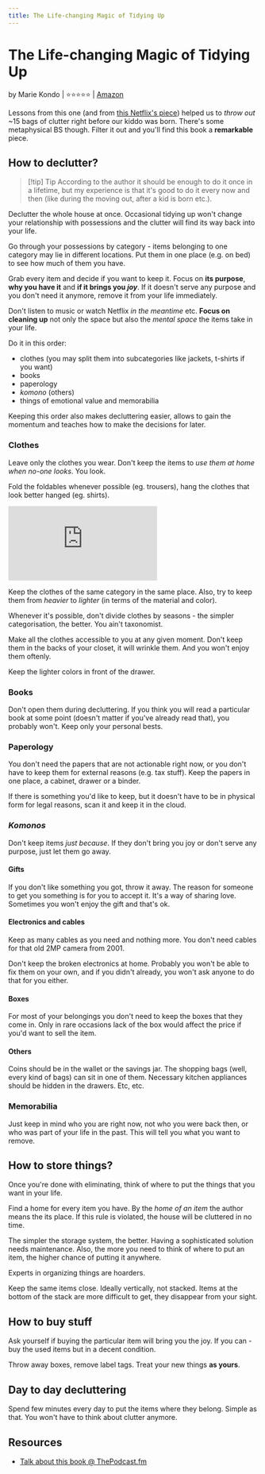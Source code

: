 ```yaml
---
title: The Life-changing Magic of Tidying Up
---
```

# The Life-changing Magic of Tidying Up

by Marie Kondo | ⭐⭐⭐⭐⭐ | [Amazon](https://www.amazon.com/Life-Changing-Magic-Tidying-Decluttering-Organizing/dp/1607747308)

Lessons from this one (and from [this Netflix's piece](https://www.netflix.com/pl-en/title/80209379)) helped us to _throw out_ ~15 bags of clutter right before our kiddo was born. There's some metaphysical BS though. Filter it out and you'll find this book a **remarkable** piece.

## How to declutter?

> [!tip] Tip
> According to the author it should be enough to do it once in a lifetime, but my experience is that it's good to do it every now and then (like during the moving out, after a kid is born etc.).

Declutter the whole house at once. Occasional tidying up won't change your relationship with possessions and the clutter will find its way back into your life.

Go through your possessions by category - items belonging to one category may lie in different locations. Put them in one place (e.g. on bed) to see how much of them you have.

Grab every item and decide if you want to keep it. Focus on **its purpose**, **why you have it** and **if it brings you _joy_**. If it doesn't serve any purpose and you don't need it anymore, remove it from your life immediately.

Don't listen to music or watch Netflix _in the meantime_ etc. **Focus on cleaning up** not only the space but also the _mental space_ the items take in your life.

Do it in this order:

- clothes (you may split them into subcategories like jackets, t-shirts if you want)
- books
- paperology
- _komono_ (others)
- things of emotional value and memorabilia

Keeping this order also makes decluttering easier, allows to gain the momentum and teaches how to make the decisions for later.

### Clothes

Leave only the clothes you wear. Don't keep the items to _use them at home when no-one looks_. You look.

Fold the foldables whenever possible (eg. trousers), hang the clothes that look better hanged (eg. shirts).

<iframe src="https://www.youtube.com/embed/IjkmqbJTLBM" title="YouTube video player" frameborder="0" allow="accelerometer; autoplay; clipboard-write; encrypted-media; gyroscope; picture-in-picture" allowfullscreen></iframe>

Keep the clothes of the same category in the same place. Also, try to keep them from _heavier_ to _lighter_ (in terms of the material and color).

Whenever it's possible, don't divide clothes by seasons - the simpler categorisation, the better. You ain't taxonomist.

Make all the clothes accessible to you at any given moment. Don't keep them in the backs of your closet, it will wrinkle them. And you won't enjoy them oftenly.

Keep the lighter colors in front of the drawer.

### Books

Don't open them during decluttering. If you think you will read a particular book at some point (doesn't matter if you've already read that), you probably won't. Keep only your personal bests.

### Paperology

You don't need the papers that are not actionable right now, or you don't have to keep them for external reasons (e.g. tax stuff). Keep the papers in one place, a cabinet, drawer or a binder.

If there is something you'd like to keep, but it doesn't have to be in physical form for legal reasons, scan it and keep it in the cloud.

### _Komonos_

Don't keep items _just because_. If they don't bring you joy or don't serve any purpose, just let them go away.

#### Gifts

If you don't like something you got, throw it away. The reason for someone to get you something is for you to accept it. It's a way of sharing love. Sometimes you won't enjoy the gift and that's ok.

#### Electronics and cables

Keep as many cables as you need and nothing more. You don't need cables for that old 2MP camera from 2001.

Don't keep the broken electronics at home. Probably you won't be able to fix them on your own, and if you didn't already, you won't ask anyone to do that for you either.

#### Boxes

For most of your belongings you don't need to keep the boxes that they come in. Only in rare occasions lack of the box would affect the price if you'd want to sell the item.

#### Others

Coins should be in the wallet or the savings jar. The shopping bags (well, every kind of bags) can sit in one of them. Necessary kitchen appliances should be hidden in the drawers. Etc, etc.

### Memorabilia

Just keep in mind who you are right now, not who you were back then, or who was part of your life in the past. This will tell you what you want to remove.

## How to store things?

Once you're done with eliminating, think of where to put the things that you want in your life.

Find a home for every item you have. By the _home of an item_ the author means the its place. If this rule is violated, the house will be cluttered in no time.

The simpler the storage system, the better. Having a sophisticated solution needs maintenance. Also, the more you need to think of where to put an item, the higher chance of putting it anywhere.

Experts in organizing things are hoarders.

Keep the same items close. Ideally vertically, not stacked. Items at the bottom of the stack are more difficult to get, they disappear from your sight.

## How to buy stuff

Ask yourself if buying the particular item will bring you the joy. If you can - buy the used items but in a decent condition.

Throw away boxes, remove label tags. Treat your new things **as yours**.

## Day to day decluttering

Spend few minutes every day to put the items where they belong. Simple as that. You won't have to think about clutter anymore.

## Resources

- [Talk about this book @ ThePodcast.fm](http://thepodcast.fm/episodes/146)

